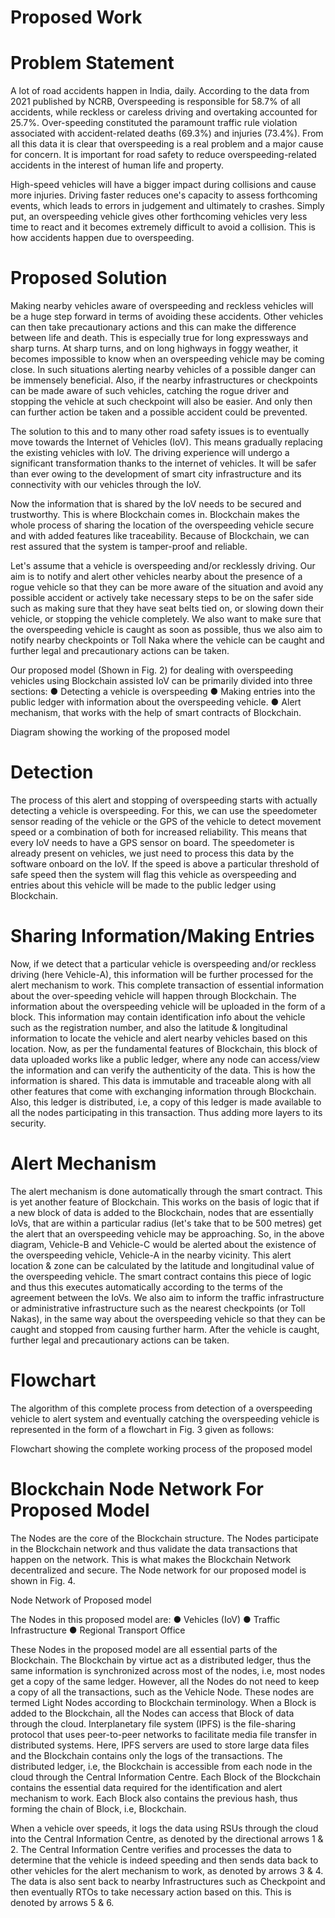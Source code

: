 # Proposed Work

# Problem Statement

A lot of road accidents happen in India, daily. According to the data from 2021 published by NCRB, Overspeeding is responsible for 58.7% of all accidents, while reckless or careless driving and overtaking accounted for 25.7%. Over-speeding constituted the paramount traffic rule violation associated with accident-related deaths (69.3%) and injuries (73.4%). From all this data it is clear that overspeeding is a real problem and a major cause for concern. It is important for road safety to reduce overspeeding-related accidents in the interest of human life and property. 

High-speed vehicles will have a bigger impact during collisions and cause more injuries. Driving faster reduces one's capacity to assess forthcoming events, which leads to errors in judgement and ultimately to crashes. Simply put, an overspeeding vehicle gives other forthcoming vehicles very less time to react and it becomes extremely difficult to avoid a collision. This is how accidents happen due to overspeeding.


# Proposed Solution

Making nearby vehicles aware of overspeeding and reckless vehicles will be a huge step forward in terms of avoiding these accidents. Other vehicles can then take precautionary actions and this can make the difference between life and death. This is especially true for long expressways and sharp turns. At sharp turns, and on long highways in foggy weather,  it becomes impossible to know when an overspeeding vehicle may be coming close. In such situations alerting nearby vehicles of a possible danger can be immensely beneficial. Also, if the nearby infrastructures or checkpoints can be made aware of such vehicles, catching the rogue driver and stopping the vehicle at such checkpoint will also be easier. And only then can further action be taken and a possible accident could be prevented.

The solution to this and to many other road safety issues is to eventually move towards the Internet of Vehicles (IoV). This means gradually replacing the existing vehicles with IoV. The driving experience will undergo a significant transformation thanks to the internet of vehicles. It will be
safer than ever owing to the development of smart city infrastructure and its connectivity with our vehicles through the IoV.

Now the information that is shared by the IoV needs to be secured and trustworthy. This is where Blockchain comes in. Blockchain makes the whole process of sharing the location of the overspeeding vehicle secure and with added features like traceability. Because of Blockchain, we can rest assured that the system is tamper-proof and reliable. 

Let's assume that a vehicle is overspeeding and/or recklessly driving. Our aim is to notify and alert other vehicles nearby about the presence of a rogue vehicle so that they can be more aware of the situation and avoid any possible accident or actively take necessary steps to be on the safer side such as making sure that they have seat belts tied on, or slowing down their vehicle, or stopping the vehicle completely. We also want to make sure that the overspeeding vehicle is caught as soon as possible, thus we also aim to notify nearby checkpoints or Toll Naka where the vehicle can be caught and further legal and precautionary actions can be taken.

Our proposed model (Shown in Fig. 2) for dealing with overspeeding vehicles using Blockchain assisted IoV can be primarily divided into three sections:
●	Detecting a vehicle is overspeeding
●	Making entries into the public ledger with information about the overspeeding vehicle.
●	Alert mechanism, that works with the help of smart contracts of Blockchain.


 
Diagram showing the working of the proposed model

# Detection

The process of this alert and stopping of overspeeding starts with actually detecting a vehicle is overspeeding. For this, we can use the speedometer sensor reading of the vehicle or the GPS of the vehicle to detect movement speed or a combination of both for increased reliability. This means that every IoV needs to have a GPS sensor on board. The speedometer is already present on vehicles, we just need to process this data by the software onboard on the IoV. If the speed is above a particular threshold of safe speed then the system will flag this vehicle as overspeeding and entries about this vehicle will be made to the public ledger using Blockchain. 

# Sharing Information/Making Entries

Now, if we detect that a particular vehicle is overspeeding and/or reckless driving (here Vehicle-A), this information will be further processed for the alert mechanism to work. This complete transaction of essential information about the over-speeding vehicle will happen through Blockchain.
The information about the overspeeding vehicle will be uploaded in the form of a block. This information may contain identification info about the vehicle such as the registration number, and also the latitude & longitudinal information to locate the vehicle and alert nearby vehicles based on this location. Now, as per the fundamental features of Blockchain, this block of data uploaded works like a public ledger, where any node can access/view the information and can verify the authenticity of the data. This is how the information is shared. This data is immutable and traceable along with all other features that come with exchanging information through Blockchain. Also, this ledger is distributed, i.e, a copy of this ledger is made available to all the nodes participating in this transaction. Thus adding more layers to its security. 

# Alert Mechanism

 The alert mechanism is done automatically through the smart contract. This is yet another feature of Blockchain. This works on the basis of logic that if a new block of data is added to the Blockchain, nodes that are essentially IoVs, that are within a particular radius (let's take that to be 500 metres) get the alert that an overspeeding vehicle may be approaching. So, in the above diagram, Vehicle-B and Vehicle-C would be alerted about the existence of the overspeeding vehicle, Vehicle-A in the nearby vicinity. This alert location & zone can be calculated by the latitude and longitudinal value of the overspeeding vehicle. The smart contract contains this piece of logic and thus this executes automatically according to the terms of the agreement between the IoVs. We also aim to inform the traffic infrastructure or administrative infrastructure such as the nearest checkpoints (or Toll Nakas), in the same way about the overspeeding vehicle so that they can be caught and stopped from causing further harm. After the vehicle is caught, further legal and precautionary actions can be taken.





# Flowchart

The algorithm of this complete process from detection of a overspeeding vehicle to alert system and eventually catching the overspeeding vehicle is represented in the form of a flowchart in Fig. 3 given as follows:

 

Flowchart showing the complete working process of the proposed model
# Blockchain Node Network For Proposed Model

The Nodes are the core of the Blockchain structure. The Nodes participate in the Blockchain network and thus validate the data transactions that happen on the network. This is what makes the Blockchain Network decentralized and secure. The Node network for our proposed model is shown in Fig. 4.
 
Node Network of Proposed model


The Nodes in this proposed model are:
● Vehicles (IoV)
● Traffic Infrastructure
● Regional Transport Office

These Nodes in the proposed model are all essential parts of the Blockchain. The Blockchain by virtue act as a distributed ledger, thus the same information is synchronized across most of the nodes, i.e, most nodes get a copy of the same ledger. However, all the Nodes do not need to keep a copy of all the transactions, such as the Vehicle Node. These nodes are termed Light Nodes according to Blockchain terminology. When a Block is added to the Blockchain, all the Nodes can access that Block of data through the cloud. Interplanetary file system (IPFS) is the file-sharing protocol that uses peer-to-peer networks to facilitate media file transfer in distributed systems. Here, IPFS servers are used to store large data files and the Blockchain contains only the logs of the transactions. The distributed ledger, i.e, the Blockchain is accessible from each node in the cloud through the Central Information Centre. Each Block of the Blockchain contains the essential data required for the identification and alert mechanism to work. Each Block also contains the previous hash, thus forming the chain of Block, i.e, Blockchain.

When a vehicle over speeds, it logs the data using RSUs through the cloud into the Central Information Centre, as denoted by the directional arrows 1 & 2. The Central Information Centre verifies and processes the data to determine that the vehicle is indeed speeding and then sends data back to other vehicles for the alert mechanism to work, as denoted by arrows 3 & 4. The data is also sent back to nearby Infrastructures such as Checkpoint and then eventually RTOs to take necessary action based on this. This is denoted by arrows 5 & 6. 
